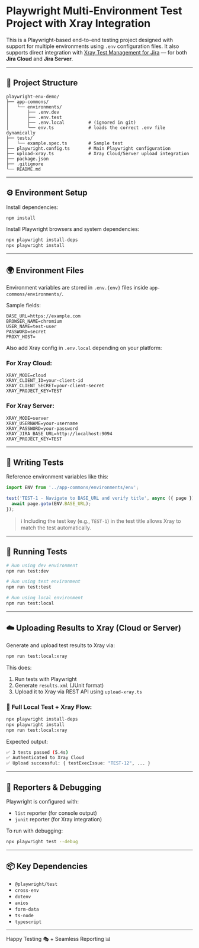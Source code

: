 # Playwright Multi-Environment Test Project with Xray Integration

This is a Playwright-based end-to-end testing project designed with support for multiple environments using `.env` configuration files.
It also supports direct integration with [Xray Test Management for Jira](https://www.getxray.app/) — for both **Jira Cloud** and **Jira Server**.

---

## 📁 Project Structure

```
playwright-env-demo/
├── app-commons/
│   └── environments/
│       ├── .env.dev
│       ├── .env.test
│       ├── .env.local         # (ignored in git)
│       └── env.ts             # loads the correct .env file dynamically
├── tests/
│   └── example.spec.ts        # Sample test
├── playwright.config.ts       # Main Playwright configuration
├── upload-xray.ts             # Xray Cloud/Server upload integration
├── package.json
├── .gitignore
└── README.md
```

---

## ⚙️ Environment Setup

Install dependencies:

```bash
npm install
```

Install Playwright browsers and system dependencies:

```bash
npx playwright install-deps
npx playwright install
```

---

## 🌍 Environment Files

Environment variables are stored in `.env.{env}` files inside `app-commons/environments/`.

Sample fields:

```env
BASE_URL=https://example.com
BROWSER_NAME=chromium
USER_NAME=test-user
PASSWORD=secret
PROXY_HOST=
```

Also add Xray config in `.env.local` depending on your platform:

### For Xray Cloud:

```env
XRAY_MODE=cloud
XRAY_CLIENT_ID=your-client-id
XRAY_CLIENT_SECRET=your-client-secret
XRAY_PROJECT_KEY=TEST
```

### For Xray Server:

```env
XRAY_MODE=server
XRAY_USERNAME=your-username
XRAY_PASSWORD=your-password
XRAY_JIRA_BASE_URL=http://localhost:9094
XRAY_PROJECT_KEY=TEST
```

---

## 🧪 Writing Tests

Reference environment variables like this:

```ts
import ENV from '../app-commons/environments/env';

test('TEST-1 - Navigate to BASE_URL and verify title', async ({ page }) => {
  await page.goto(ENV.BASE_URL);
});
```

> ℹ️ Including the test key (e.g., `TEST-1`) in the test title allows Xray to match the test automatically.

---

## 🧾 Running Tests

```bash
# Run using dev environment
npm run test:dev

# Run using test environment
npm run test:test

# Run using local environment
npm run test:local
```

---

## ☁️ Uploading Results to Xray (Cloud or Server)

Generate and upload test results to Xray via:

```bash
npm run test:local:xray
```

This does:

1. Run tests with Playwright
2. Generate `results.xml` (JUnit format)
3. Upload it to Xray via REST API using `upload-xray.ts`

### 🔁 Full Local Test + Xray Flow:

```bash
npx playwright install-deps
npx playwright install
npm run test:local:xray
```

Expected output:

```bash
✅ 3 tests passed (5.4s)
✅ Authenticated to Xray Cloud
✅ Upload successful: { testExecIssue: "TEST-12", ... }
```

---

## 🧾 Reporters & Debugging

Playwright is configured with:

* `list` reporter (for console output)
* `junit` reporter (for Xray integration)

To run with debugging:

```bash
npx playwright test --debug
```

---

## 📦 Key Dependencies

* `@playwright/test`
* `cross-env`
* `dotenv`
* `axios`
* `form-data`
* `ts-node`
* `typescript`

---

Happy Testing 🎭 + Seamless Reporting 📊
